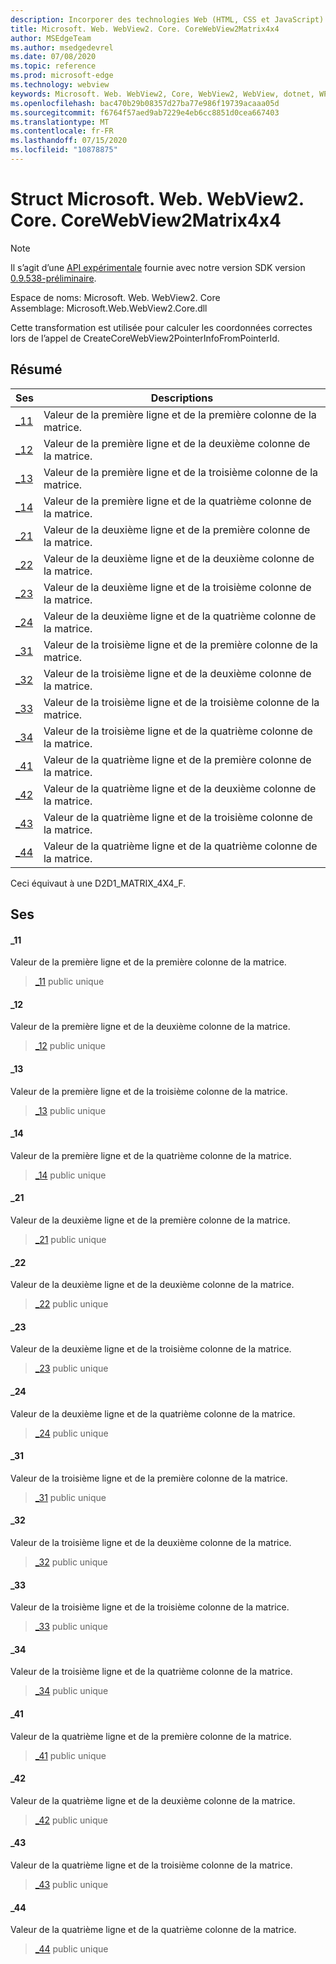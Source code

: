 ```yaml
---
description: Incorporer des technologies Web (HTML, CSS et JavaScript) dans vos applications natives avec le contrôle Microsoft Edge WebView2
title: Microsoft. Web. WebView2. Core. CoreWebView2Matrix4x4
author: MSEdgeTeam
ms.author: msedgedevrel
ms.date: 07/08/2020
ms.topic: reference
ms.prod: microsoft-edge
ms.technology: webview
keywords: Microsoft. Web. WebView2, Core, WebView2, WebView, dotnet, WPF, WinForms, application, Edge, CoreWebView2, CoreWebView2Controller, contrôle de navigateur, Edge html, Microsoft. Web. WebView2. Core. CoreWebView2Matrix4x4
ms.openlocfilehash: bac470b29b08357d27ba77e986f19739acaaa05d
ms.sourcegitcommit: f6764f57aed9ab7229e4eb6cc8851d0cea667403
ms.translationtype: MT
ms.contentlocale: fr-FR
ms.lasthandoff: 07/15/2020
ms.locfileid: "10878875"
---
```

# Struct Microsoft. Web. WebView2. Core. CoreWebView2Matrix4x4 

> [!NOTE]
> Il s’agit d’une [API expérimentale](../../../concepts/versioning.md#experimental-apis) fournie avec notre version SDK version [0.9.538-préliminaire](../../../releasenotes.md#09538).

Espace de noms: Microsoft. Web. WebView2. Core \
Assemblage: Microsoft.Web.WebView2.Core.dll

Cette transformation est utilisée pour calculer les coordonnées correctes lors de l’appel de CreateCoreWebView2PointerInfoFromPointerId.

## Résumé

 Ses                        | Descriptions
--------------------------------|---------------------------------------------
[_11](#_11) | Valeur de la première ligne et de la première colonne de la matrice.
[_12](#_12) | Valeur de la première ligne et de la deuxième colonne de la matrice.
[_13](#_13) | Valeur de la première ligne et de la troisième colonne de la matrice.
[_14](#_14) | Valeur de la première ligne et de la quatrième colonne de la matrice.
[_21](#_21) | Valeur de la deuxième ligne et de la première colonne de la matrice.
[_22](#_22) | Valeur de la deuxième ligne et de la deuxième colonne de la matrice.
[_23](#_23) | Valeur de la deuxième ligne et de la troisième colonne de la matrice.
[_24](#_24) | Valeur de la deuxième ligne et de la quatrième colonne de la matrice.
[_31](#_31) | Valeur de la troisième ligne et de la première colonne de la matrice.
[_32](#_32) | Valeur de la troisième ligne et de la deuxième colonne de la matrice.
[_33](#_33) | Valeur de la troisième ligne et de la troisième colonne de la matrice.
[_34](#_34) | Valeur de la troisième ligne et de la quatrième colonne de la matrice.
[_41](#_41) | Valeur de la quatrième ligne et de la première colonne de la matrice.
[_42](#_42) | Valeur de la quatrième ligne et de la deuxième colonne de la matrice.
[_43](#_43) | Valeur de la quatrième ligne et de la troisième colonne de la matrice.
[_44](#_44) | Valeur de la quatrième ligne et de la quatrième colonne de la matrice.

Ceci équivaut à une D2D1_MATRIX_4X4_F.

## Ses

#### _11 

Valeur de la première ligne et de la première colonne de la matrice.

> [_11](#_11) public unique

#### _12 

Valeur de la première ligne et de la deuxième colonne de la matrice.

> [_12](#_12) public unique

#### _13 

Valeur de la première ligne et de la troisième colonne de la matrice.

> [_13](#_13) public unique

#### _14 

Valeur de la première ligne et de la quatrième colonne de la matrice.

> [_14](#_14) public unique

#### _21 

Valeur de la deuxième ligne et de la première colonne de la matrice.

> [_21](#_21) public unique

#### _22 

Valeur de la deuxième ligne et de la deuxième colonne de la matrice.

> [_22](#_22) public unique

#### _23 

Valeur de la deuxième ligne et de la troisième colonne de la matrice.

> [_23](#_23) public unique

#### _24 

Valeur de la deuxième ligne et de la quatrième colonne de la matrice.

> [_24](#_24) public unique

#### _31 

Valeur de la troisième ligne et de la première colonne de la matrice.

> [_31](#_31) public unique

#### _32 

Valeur de la troisième ligne et de la deuxième colonne de la matrice.

> [_32](#_32) public unique

#### _33 

Valeur de la troisième ligne et de la troisième colonne de la matrice.

> [_33](#_33) public unique

#### _34 

Valeur de la troisième ligne et de la quatrième colonne de la matrice.

> [_34](#_34) public unique

#### _41 

Valeur de la quatrième ligne et de la première colonne de la matrice.

> [_41](#_41) public unique

#### _42 

Valeur de la quatrième ligne et de la deuxième colonne de la matrice.

> [_42](#_42) public unique

#### _43 

Valeur de la quatrième ligne et de la troisième colonne de la matrice.

> [_43](#_43) public unique

#### _44 

Valeur de la quatrième ligne et de la quatrième colonne de la matrice.

> [_44](#_44) public unique

